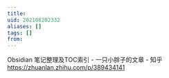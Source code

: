 ```yaml
---
title: 
uid: 202108202332
aliases: []
tags: []
from: 
---
```

Obsidian 笔记整理及TOC索引 - 一只小胖子的文章 - 知乎
https://zhuanlan.zhihu.com/p/389434141